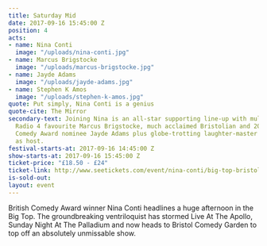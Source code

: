 ```yaml
---
title: Saturday Mid
date: 2017-09-16 15:45:00 Z
position: 4
acts:
- name: Nina Conti
  image: "/uploads/nina-conti.jpg"
- name: Marcus Brigstocke
  image: "/uploads/marcus-brigstocke.jpg"
- name: Jayde Adams
  image: "/uploads/jayde-adams.jpg"
- name: Stephen K Amos
  image: "/uploads/stephen-k-amos.jpg"
quote: Put simply, Nina Conti is a genius
quote-cite: The Mirror
secondary-text: Joining Nina is an all-star supporting line-up with multi-award winning
  Radio 4 favourite Marcus Brigstocke, much acclaimed Bristolian and 2016 Edinburgh
  Comedy Award nominee Jayde Adams plus globe-trotting laughter-master Stephen K Amos
  as host.
festival-starts-at: 2017-09-16 14:45:00 Z
show-starts-at: 2017-09-16 15:45:00 Z
ticket-price: "£18.50 - £24"
ticket-link: http://www.seetickets.com/event/nina-conti/big-top-bristol-comedy-garden/1079399/
is-sold-out: 
layout: event
---
```


British Comedy Award winner Nina Conti headlines a huge afternoon in the Big Top. The groundbreaking ventriloquist has stormed Live At The Apollo, Sunday Night At The Palladium and now heads to Bristol Comedy Garden to top off an absolutely unmissable show.